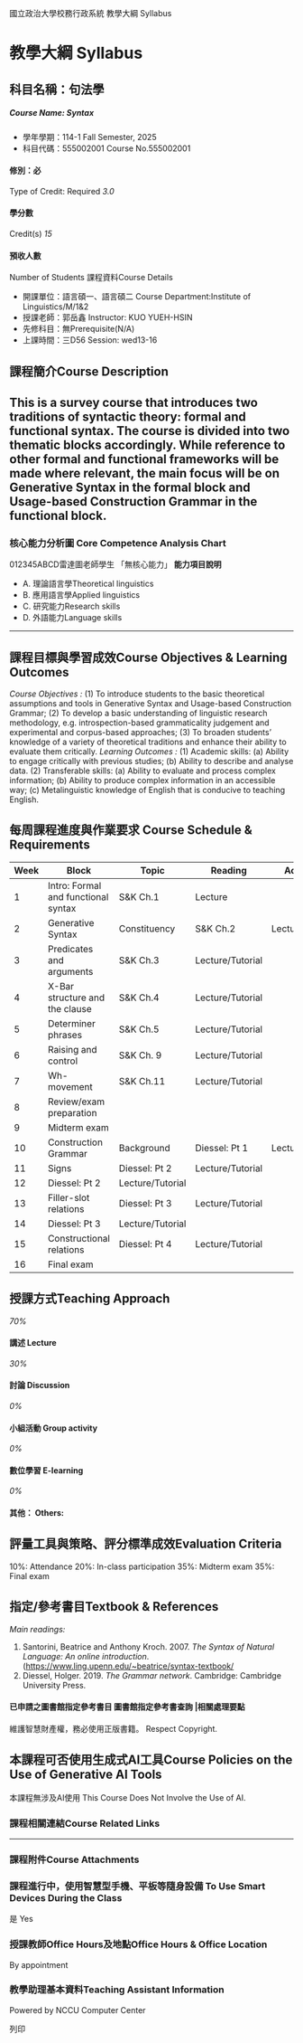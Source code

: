 國立政治大學校務行政系統 教學大綱 Syllabus
# 教學大綱 Syllabus
##  科目名稱：句法學
#####  Course Name: Syntax
  * 學年學期：114-1 Fall Semester, 2025 
  * 科目代碼：555002001 Course No.555002001


#### 修別：必
Type of Credit: Required 
_3.0_
#### 學分數
Credit(s)
_15_
#### 預收人數
Number of Students
課程資料Course Details
  * 開課單位：語言碩一、語言碩二 Course Department:Institute of Linguistics/M/1&2 
  * 授課老師：郭岳鑫 Instructor: KUO YUEH-HSIN 
  * 先修科目：無Prerequisite(N/A)
  * 上課時間：三D56 Session: wed13-16


##  課程簡介Course Description
## This is a survey course that introduces two traditions of syntactic theory: formal and functional syntax. The course is divided into two thematic blocks accordingly. While reference to other formal and functional frameworks will be made where relevant, the main focus will be on Generative Syntax in the formal block and Usage-based Construction Grammar in the functional block.
###  核心能力分析圖 Core Competence Analysis Chart
012345ABCD雷達圖老師學生
「無核心能力」 
**能力項目說明**
  * A. 理論語言學Theoretical linguistics
  * B. 應用語言學Applied linguistics
  * C. 研究能力Research skills
  * D. 外語能力Language skills


* * *
##  課程目標與學習成效Course Objectives & Learning Outcomes 
_Course Objectives_ _:_
(1) To introduce students to the basic theoretical assumptions and tools in Generative Syntax and Usage-based Construction Grammar;
(2) To develop a basic understanding of linguistic research methodology, e.g. introspection-based grammaticality judgement and experimental and corpus-based approaches;
(3) To broaden students’ knowledge of a variety of theoretical traditions and enhance their ability to evaluate them critically.
_Learning Outcomes_ _:_
(1) Academic skills:
(a) Ability to engage critically with previous studies; 
(b) Ability to describe and analyse data.
(2) Transferable skills:
(a) Ability to evaluate and process complex information;
(b) Ability to produce complex information in an accessible way;
(c) Metalinguistic knowledge of English that is conducive to teaching English.
##  每周課程進度與作業要求 Course Schedule & Requirements
Week |  Block |  Topic |  Reading |  Activities  
---|---|---|---|---  
1 |  Intro: Formal and functional syntax |  S&K Ch.1 |  Lecture  
2 |  Generative Syntax |  Constituency |  S&K Ch.2 |  Lecture/Tutorial  
3 |  Predicates and arguments |  S&K Ch.3 |  Lecture/Tutorial  
4 |  X-Bar structure and the clause |  S&K Ch.4 |  Lecture/Tutorial  
5 |  Determiner phrases |  S&K Ch.5 |  Lecture/Tutorial  
6 |  Raising and control |  S&K Ch. 9 |  Lecture/Tutorial  
7 |  Wh-movement |  S&K Ch.11 |  Lecture/Tutorial  
8 |  Review/exam preparation  
9 |  Midterm exam  
10 |  Construction Grammar |  Background |  Diessel: Pt 1 |  Lecture/Tutorial  
11 |  Signs |  Diessel: Pt 2 |  Lecture/Tutorial  
12 |  Diessel: Pt 2 |  Lecture/Tutorial  
13 |  Filler-slot relations |  Diessel: Pt 3 |  Lecture/Tutorial  
14 |  Diessel: Pt 3 |  Lecture/Tutorial  
15 |  Constructional relations |  Diessel: Pt 4 |  Lecture/Tutorial  
16 |  Final exam  
##  授課方式Teaching Approach
_70%_
####  講述 Lecture
_30%_
####  討論 Discussion
_0%_
####  小組活動 Group activity
_0%_
####  數位學習 E-learning
_0%_
####  其他： Others:
##  評量工具與策略、評分標準成效Evaluation Criteria
10%: Attendance
20%: In-class participation
35%: Midterm exam
35%: Final exam
##  指定/參考書目Textbook & References
_Main readings:_
1. Santorini, Beatrice and Anthony Kroch. 2007. _The Syntax of Natural Language: An online introduction_. (https://www.ling.upenn.edu/~beatrice/syntax-textbook/
2. Diessel, Holger. 2019. _The Grammar network_. Cambridge: Cambridge University Press.
####  已申請之圖書館指定參考書目  圖書館指定參考書查詢 |相關處理要點
維護智慧財產權，務必使用正版書籍。 Respect Copyright.
##  本課程可否使用生成式AI工具Course Policies on the Use of Generative AI Tools
本課程無涉及AI使用 This Course Does Not Involve the Use of AI.
###  課程相關連結Course Related Links
* * *
###  課程附件Course Attachments
###  課程進行中，使用智慧型手機、平板等隨身設備 To Use Smart Devices During the Class
是  Yes
###  授課教師Office Hours及地點Office Hours & Office Location
By appointment
###  教學助理基本資料Teaching Assistant Information
Powered by NCCU Computer Center
  
列印
